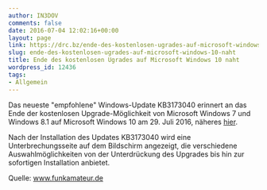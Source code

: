 ```yaml
---
author: IN3DOV
comments: false
date: 2016-07-04 12:02:16+00:00
layout: page
link: https://drc.bz/ende-des-kostenlosen-ugrades-auf-microsoft-windows-10-naht/
slug: ende-des-kostenlosen-ugrades-auf-microsoft-windows-10-naht
title: Ende des kostenlosen Ugrades auf Microsoft Windows 10 naht
wordpress_id: 12436
tags:
- Allgemein
---
```


Das neueste "empfohlene" Windows-Update KB3173040 erinnert an das Ende der kostenlosen Upgrade-Möglichkeit von Microsoft Windows 7 und Windows 8.1 auf Microsoft Windows 10 am 29. Juli 2016, näheres [hier](http://support.microsoft.com/de-de/kb/3173040).

Nach der Installation des Updates KB3173040 wird eine Unterbrechungsseite auf dem Bildschirm angezeigt, die verschiedene Auswahlmöglichkeiten von der Unterdrückung des Upgrades bis hin zur sofortigen Installation anbietet.

Quelle: www.funkamateur.de
